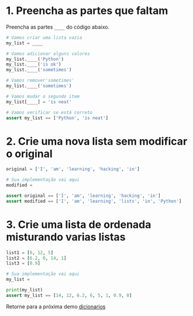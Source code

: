 # 1. Preencha as partes que faltam
Preencha as partes `____` do código abaixo.

```python
# Vamos criar uma lista vazia
my_list = ____

# Vamos adicionar alguns valores
my_list.____('Python')
my_list.____('is ok')
my_list.____('sometimes')

# Vamos remover'sometimes'
my_list.____('sometimes')

# Vamos mudar o segundo item
my_list[____] = 'is neat'
```


```python
# Vamos verificar se está correto
assert my_list == ['Python', 'is neat']
```

# 2. Crie uma nova lista sem modificar o original



```python
original = ['I', 'am', 'learning', 'hacking', 'in']
```


```python
# Sua implementação vai aqui
modified = 
```


```python
assert original == ['I', 'am', 'learning', 'hacking', 'in']
assert modified == ['I', 'am', 'learning', 'lists', 'in', 'Python']
```

# 3. Crie uma lista de ordenada misturando varias listas


```python
list1 = [6, 12, 5]
list2 = [6.2, 0, 14, 1]
list3 = [0.9]
```


```python
# Sua implementação vai aqui
my_list = 
```


```python
print(my_list)
assert my_list == [14, 12, 6.2, 6, 5, 1, 0.9, 0]
```


Retorne para a próxima demo [dicionarios](../../02-demos/01-python-basic/05-dicionarios.md)